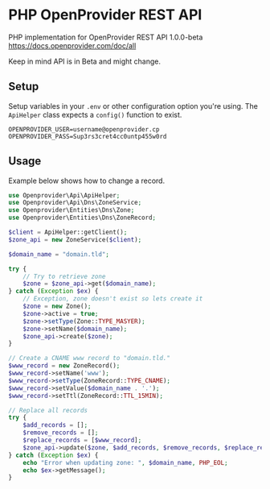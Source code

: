 # PHP OpenProvider REST API

PHP implementation for OpenProvider REST API 1.0.0-beta
https://docs.openprovider.com/doc/all

Keep in mind API is in Beta and might change.

## Setup

Setup variables in your `.env` or other configuration option you're using.
The `ApiHelper` class expects a `config()` function to exist.

```.env
OPENPROVIDER_USER=username@openprovider.cp
OPENPROVIDER_PASS=Sup3rs3cret4cc0untp455w0rd
```

## Usage

Example below shows how to change a record.

```php
use Openprovider\Api\ApiHelper;
use Openprovider\Api\Dns\ZoneService;
use Openprovider\Entities\Dns\Zone;
use Openprovider\Entities\Dns\ZoneRecord;

$client = ApiHelper::getClient();
$zone_api = new ZoneService($client);

$domain_name = "domain.tld";

try {
    // Try to retrieve zone
    $zone = $zone_api->get($domain_name);
} catch (Exception $ex) {
    // Exception, zone doesn't exist so lets create it
    $zone = new Zone();
    $zone->active = true;
    $zone->setType(Zone::TYPE_MASYER);
    $zone->setName($domain_name);
    $zone_api->create($zone);
}

// Create a CNAME www record to "domain.tld."
$www_record = new ZoneRecord();
$www_record->setName('www');
$www_record->setType(ZoneRecord::TYPE_CNAME);
$www_record->setValue($domain_name . '.');
$www_record->setTtl(ZoneRecord::TTL_15MIN);

// Replace all records
try {
    $add_records = [];
    $remove_records = [];
    $replace_records = [$www_record];
    $zone_api->update($zone, $add_records, $remove_records, $replace_records);
} catch (Exception $ex) {
    echo "Error when updating zone: ", $domain_name, PHP_EOL;
    echo $ex->getMessage();
}
```
